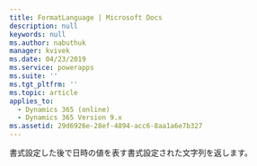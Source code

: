 ```yaml
---
title: FormatLanguage | Microsoft Docs
description: null
keywords: null
ms.author: nabuthuk
manager: kvivek
ms.date: 04/23/2019
ms.service: powerapps
ms.suite: ''
ms.tgt_pltfrm: ''
ms.topic: article
applies_to:
  - Dynamics 365 (online)
  - Dynamics 365 Version 9.x
ms.assetid: 29d6926e-28ef-4894-acc6-8aa1a6e7b327
---
```


書式設定した後で日時の値を表す書式設定された文字列を返します。
